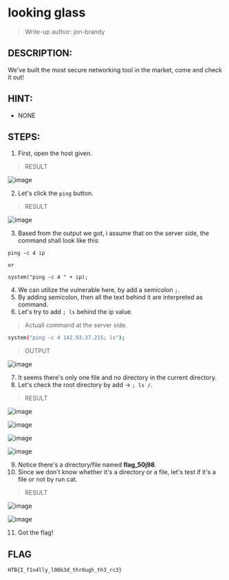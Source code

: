 # looking glass
> Write-up author: jon-brandy
## DESCRIPTION:
We've built the most secure networking tool in the market, come and check it out!
## HINT:
- NONE
## STEPS:
1. First, open the host given.

> RESULT

![image](https://user-images.githubusercontent.com/70703371/209566475-a7efbc7b-8a85-4907-bf4c-f4682b69bbe9.png)


2. Let's click the `ping` button.

> RESULT

![image](https://user-images.githubusercontent.com/70703371/209566539-85824af8-adb9-46ba-878b-35b6884b52d5.png)


3. Based from the output we got, i assume that on the server side, the command shall look like this:

```
ping -c 4 ip

or

system("ping -c 4 " + ip);
```

4. We can utilize the vulnerable here, by add a semicolon `;`.
5. By adding semicolon, then all the text behind it are interpreted as command.
6. Let's try to add `; ls` behind the ip value.

> Actuall command at the server side.

```sh
system("ping -c 4 142.93.37.215; ls");
```

> OUTPUT

![image](https://user-images.githubusercontent.com/70703371/209567067-96d3a895-e9d5-43ac-a888-a350b9cb2e29.png)


7. It seems there's only one file and no directory in the current directory.
8. Let's check the root directory by add -> `; ls /`.

> RESULT

![image](https://user-images.githubusercontent.com/70703371/209567290-ec4fa5fe-ef1a-4c00-b16c-b6043ffbed8a.png)


![image](https://user-images.githubusercontent.com/70703371/209567359-56bd09ac-3deb-4891-91f5-18f83e719833.png)


![image](https://user-images.githubusercontent.com/70703371/209567384-f85d2262-29ff-4427-b96c-232e7c7cfe8e.png)


![image](https://user-images.githubusercontent.com/70703371/209567390-c45a527b-88a2-4f5a-a9d6-940372d2b243.png)


9. Notice there's a directory/file named **flag_50j98**.
10. Since we don't know whether it's a directory or a file, let's test if it's a file or not by run cat.

> RESULT

![image](https://user-images.githubusercontent.com/70703371/209567530-530384dc-ad24-4e89-9048-385154f69755.png)


![image](https://user-images.githubusercontent.com/70703371/209567570-362d06f0-f2cb-4716-9753-3abc4334d1ac.png)


11. Got the flag!

## FLAG

```
HTB{I_f1n4lly_l00k3d_thr0ugh_th3_rc3}
```
